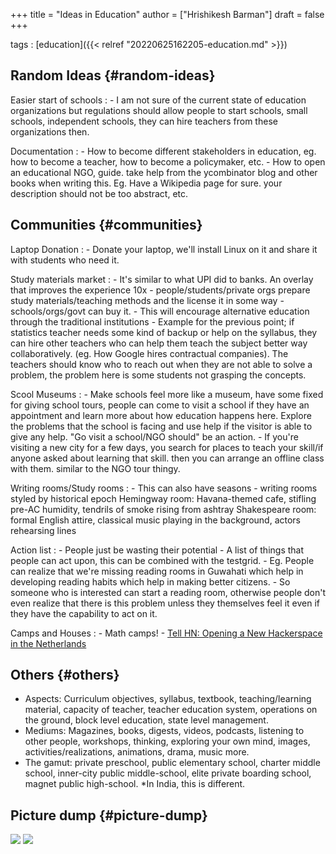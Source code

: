 +++
title = "Ideas in Education"
author = ["Hrishikesh Barman"]
draft = false
+++

tags
: [education]({{< relref "20220625162205-education.md" >}})


## Random Ideas {#random-ideas}

Easier start of schools
: -   I am not sure of the current state of education organizations but regulations should allow people to start schools, small schools, independent schools, they can hire teachers from these organizations then.

Documentation
: -   How to become different stakeholders in education, eg. how to become a teacher, how to become a policymaker, etc.
    -   How to open an educational NGO, guide. take help from the ycombinator blog and other books when writing this. Eg. Have a Wikipedia page for sure. your description should not be too abstract, etc.


## Communities {#communities}

Laptop Donation
: -   Donate your laptop, we'll install Linux on it and share it with students who need it.

Study materials market
: -   It's similar to what UPI did to banks. An overlay that improves the experience 10x
    -   people/students/private orgs prepare study materials/teaching methods and the license it in some way
    -   schools/orgs/govt can buy it.
    -   This will encourage alternative education through the traditional institutions
    -   Example for the previous point; if statistics teacher needs some kind of backup or help on the syllabus, they can hire other teachers who can help them teach the subject better way collaboratively. (eg. How Google hires contractual companies). The teachers should know who to reach out when they are not able to solve a problem, the problem here is some students not grasping the concepts.

Scool Museums
: -   Make schools feel more like a museum, have some fixed for giving school tours, people can come to visit a school if they have an appointment and learn more about how education happens here. Explore the problems that the school is facing and use help if the visitor is able to give any help. "Go visit a school/NGO should" be an action.
    -   If you're visiting a new city for a few days, you search for places to teach your skill/if anyone asked about learning that skill. then you can arrange an offline class with them. similar to the NGO tour thingy.

Writing rooms/Study rooms
: -   This can also have seasons
    -   writing rooms styled by historical epoch Hemingway room: Havana-themed cafe, stifling pre-AC humidity, tendrils of smoke rising from ashtray Shakespeare room: formal English attire, classical music playing in the background, actors rehearsing lines

Action list
: -   People just be wasting their potential
    -   A list of things that people can act upon, this can be combined with the testgrid.
    -   Eg. People can realize that we're missing reading rooms in Guwahati which help in developing reading habits which help in making better citizens.
    -   So someone who is interested can start a reading room, otherwise people don't even realize that there is this problem unless they themselves feel it even if they have the capability to act on it.

Camps and Houses
: -   Math camps!
    -   [Tell HN: Opening a New Hackerspace in the Netherlands](https://news.ycombinator.com/item?id=30710144)


## Others {#others}

-   Aspects: Curriculum objectives, syllabus, textbook, teaching/learning material, capacity of teacher, teacher education system, operations on the ground, block level education, state level management.
-   Mediums: Magazines, books, digests, videos, podcasts, listening to other people, workshops, thinking, exploring your own mind, images, activities/realizations, animations, drama, music more.
-   The gamut: private preschool, public elementary school, charter middle school, inner-city public middle-school, elite private boarding school, magnet public high-school. \*In India, this is different.


## Picture dump {#picture-dump}

![](/ox-hugo/20220716160722-ideas_in_education-1181389258.png)
![](/ox-hugo/20220716160722-ideas_in_education-1356012394.png)

